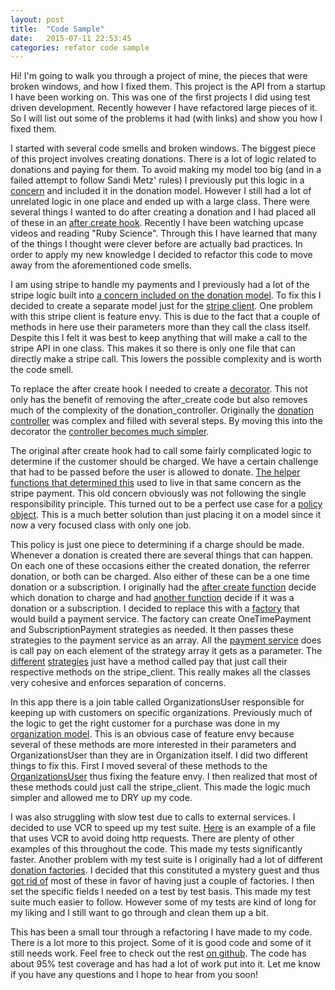 ```yaml
---
layout: post
title:  "Code Sample"
date:   2015-07-11 22:53:45
categories: refator code sample
---
```

Hi! I'm going to walk you through a project of mine, the pieces that were broken windows, and how I fixed them. This project is the API from a startup I have been working on. This was one of the first projects I did using test driven development. Recently however I have refactored large pieces of it. So I will list out some of the problems it had (with links) and show you how I fixed them.

I started with several code smells and broken windows. The biggest piece of this project involves creating donations. There is a lot of logic related to donations and paying for them. To avoid making my model too big (and in a failed attempt to follow Sandi Metz' rules) I previously put this logic in a [concern][pledgeable] and included it in the donation model. However I still had a lot of unrelated logic in one place and ended up with a large class. There were several things I wanted to do after creating a donation and I had placed all of these in an [after create hook][after]. Recently I have been watching upcase videos and reading "Ruby Science". Through this I have learned that many of the things I thought were clever before are actually bad practices. In order to apply my new knowledge I decided to refactor this code to move away from the aforementioned code smells.

I am using stripe to handle my payments and I previously had a lot of the stripe logic built into [a concern included on the donation model][create_subscription]. To fix this I decided to create a separate model just for the [stripe client][stripe_client]. One problem with this stripe client is feature envy. This is due to the fact that a couple of methods in here use their parameters more than they call the class itself. Despite this I felt it was best to keep anything that will make a call to the stripe API in one class. This makes it so there is only one file that can directly make a stripe call. This lowers the possible complexity and is worth the code smell.

To replace the after create hook I needed to create a [decorator][decorator]. This not only has the benefit of removing the after_create code but also removes much of the complexity of the donation_controller. Originally the [donation controller][old_donation_controller] was complex and filled with several steps. By moving this into the decorator the [controller becomes much simpler][new_donation_controller].

The original after create hook had to call some fairly complicated logic to determine if the customer should be charged. We have a certain challenge that had to be passed before the user is allowed to donate. [The helper functions that determined this][old_policy] used to live in that same concern as the stripe payment. This old concern obviously was not following the single responsibility principle. This turned out to be a perfect use case for a [policy object][new_policy]. This is a much better solution than just placing it on a model since it now a very focused class with only one job.

This policy is just one piece to determining if a charge should be made. Whenever a donation is created there are several things that can happen. On each one of these occasions either the created donation, the referrer donation, or both can be charged. Also either of these can be a one time donation or a subscription. I originally had the [after create function][after_function] decide which donation to charge and had [another function][purchase] decide if it was a donation or a subscription. I decided to replace this with a [factory][factory] that would build a payment service. The factory can create OneTimePayment and SubscriptionPayment strategies as needed. It then passes these strategies to the payment service as an array. All the [payment service][payment_service] does is call pay on each element of the strategy array it gets as a parameter. The [different][one_time] [strategies][subscription] just have a method called pay that just call their respective methods on the stripe_client. This really makes all the classes very cohesive and enforces separation of concerns.

In this app there is a join table called OrganizationsUser responsible for keeping up with customers on specific organizations. Previously much of the logic to get the right customer for a purchase was done in my [organization model][organization_model]. This is an obvious case of feature envy because several of these methods are more interested in their parameters and OrganizationsUser than they are in Organization itself. I did two different things to fix this. First I moved several of these methods to the [OrganizationsUser][OrganizationsUser] thus fixing the feature envy. I then realized that most of these methods could just call the stripe_client. This made the logic much simpler and allowed me to DRY up my code.

I was also struggling with slow test due to calls to external services. I decided to use VCR to speed up my test suite. [Here][stripe_client_spec] is an example of a file that uses VCR to avoid doing http requests. There are plenty of other examples of this throughout the code. This made my tests significantly faster. Another problem with my test suite is I originally had a lot of different [donation factories][donation_factories_old]. I decided that this constituted a mystery guest and thus [got rid of][donation_factories_new] most of these in favor of having just a couple of factories. I then set the specific fields I needed on a test by test basis. This made my test suite much easier to follow. However some of my tests are kind of long for my liking and I still want to go through and clean them up a bit.

This has been a small tour through a refactoring I have made to my code. There is a lot more to this project. Some of it is good code and some of it still needs work. Feel free to check out the rest [on github][develop]. The code has about 95% test coverage and has had a lot of work put into it. Let me know if you have any questions and I hope to hear from you soon!

[pledgeable]: https://github.com/frasermince/MultiplyMeApi/blob/b4b37adf627f6ef42769010161fc812c05095522/app/models/concerns/pledgeable.rb
[after]: https://github.com/frasermince/MultiplyMeApi/blob/b4b37adf627f6ef42769010161fc812c05095522/app/models/concerns/pledgeable.rb#L4
[stripe_client]: https://github.com/frasermince/MultiplyMeApi/blob/d818966c4545f8447b685a3c153aea2ef6a4eba1/app/models/stripe_client.rb
[stripe_client_spec]: https://github.com/frasermince/MultiplyMeApi/blob/d818966c4545f8447b685a3c153aea2ef6a4eba1/spec/models/stripe_client_spec.rb
[donation_factories_old]: https://github.com/frasermince/MultiplyMeApi/blob/b4b37adf627f6ef42769010161fc812c05095522/spec/factories/donation.rb
[donation_factories_new]: https://github.com/frasermince/MultiplyMeApi/blob/d818966c4545f8447b685a3c153aea2ef6a4eba1/spec/factories/donation.rb
[create_subscription]: https://github.com/frasermince/MultiplyMeApi/blob/b4b37adf627f6ef42769010161fc812c05095522/app/models/concerns/pledgeable.rb#L73
[decorator]: https://github.com/frasermince/MultiplyMeApi/blob/f95765606cfceb3320634c4eaf4d0e07d8857a92/app/decorators/donation_decorator.rb
[old_donation_controller]: https://github.com/frasermince/MultiplyMeApi/blob/b4b37adf627f6ef42769010161fc812c05095522/app/controllers/api/v1/donations_controller.rb#L5
[new_donation_controller]: https://github.com/frasermince/MultiplyMeApi/blob/e5cb0c41893c26f2619f29ef4b786a72ba2f1407/app/controllers/api/v1/donations_controller.rb#L5
[organization_model]: https://github.com/frasermince/MultiplyMeApi/blob/b4b37adf627f6ef42769010161fc812c05095522/app/models/organization.rb#L25
[OrganizationsUser]: https://github.com/frasermince/MultiplyMeApi/blob/f5accf96136fc93851c7c95a7a5ac6711bd26223/app/models/organizations_user.rb#L25
[old_policy]: https://github.com/frasermince/MultiplyMeApi/blob/b4b37adf627f6ef42769010161fc812c05095522/app/models/concerns/pledgeable.rb#L69
[new_policy]: https://github.com/frasermince/MultiplyMeApi/blob/f5accf96136fc93851c7c95a7a5ac6711bd26223/app/policies/completed_challenge_policy.rb
[purchase]: https://github.com/frasermince/MultiplyMeApi/blob/b4b37adf627f6ef42769010161fc812c05095522/app/models/concerns/pledgeable.rb#L106
[factory]: https://github.com/frasermince/MultiplyMeApi/blob/f5accf96136fc93851c7c95a7a5ac6711bd26223/app/models/payments/payment_factory.rb
[payment_service]: https://github.com/frasermince/MultiplyMeApi/blob/f5accf96136fc93851c7c95a7a5ac6711bd26223/app/services/payment_service.rb
[one_time]: https://github.com/frasermince/MultiplyMeApi/blob/f5accf96136fc93851c7c95a7a5ac6711bd26223/app/models/payments/one_time_payment.rb
[subscription]: https://github.com/frasermince/MultiplyMeApi/blob/f5accf96136fc93851c7c95a7a5ac6711bd26223/app/models/payments/subscription_payment.rb
[after_function]: https://github.com/frasermince/MultiplyMeApi/blob/b4b37adf627f6ef42769010161fc812c05095522/app/models/concerns/pledgeable.rb#L21
[develop]: https://github.com/frasermince/MultiplyMeApi/tree/f95765606cfceb3320634c4eaf4d0e07d8857a92
